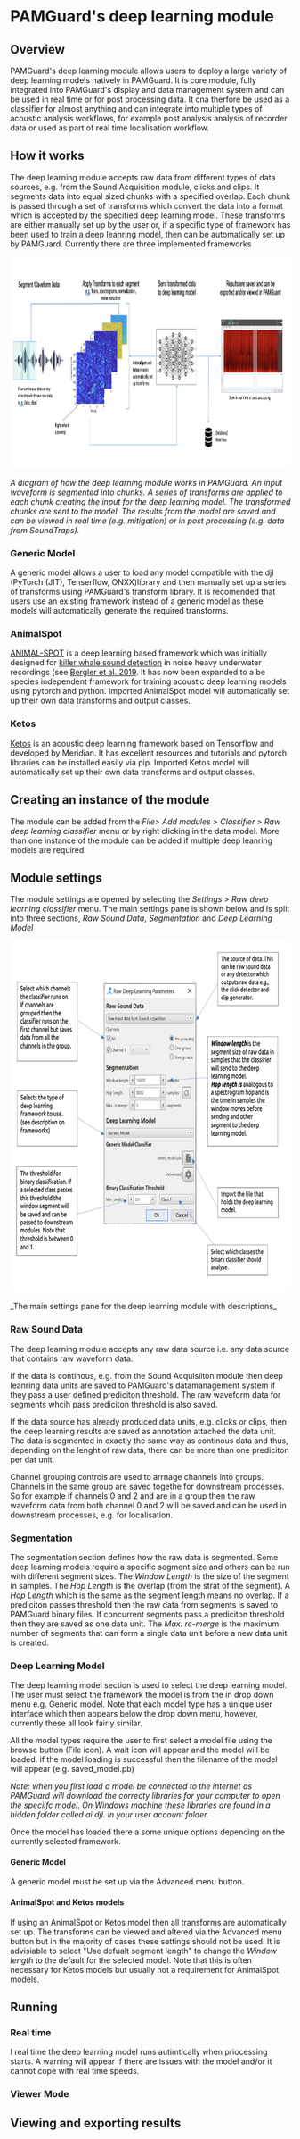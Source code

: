 
# PAMGuard's deep learning module

## Overview

PAMGuard's deep learning module allows users to deploy a large variety of deep learning models natively in PAMGuard. It is core module, fully integrated into PAMGuard's display and data management system and can be used in real time or for post processing data. It cna therfore be used as a classifier for almost anything and can integrate into multiple types of acoustic analysis workflows, for example post analysis analysis of recorder data or used as part of real time localisation workflow. 

## How it works

The deep learning module accepts raw data from different types of data sources, e.g. from the Sound Acquisition module, clicks and clips. It segments data into equal sized chunks with a specified overlap. Each chunk is passed through a set of transforms which convert the data into a format which is accepted by the specified deep learning model. These transforms are either manually set up by the user or, if a specific type of framework has been used to train a deep leanring model, then can be automatically set up by PAMGuard. Currently there are three implemented frameworks

<p align="center">
  <img width="900" height="380" src = "resources/deep_learning_module_process.png">
</p>

_A diagram of how the deep learning module works in PAMGuard. An input waveform is segmented into chunks. A series of transforms are applied to each chunk creating the input for the deep learning model. The transformed chunks are sent to the model. The results from the model are saved and can be viewed in real time (e.g. mitigation) or in post processing (e.g. data from SoundTraps)._

### Generic Model
A generic model allows a user to load any model compatible with the djl (PyTorch (JIT), Tenserflow, ONXX)library and then manually set up a series of transforms using PAMGuard's transform library. It is recomended that users use an existing framework instead of a generic model as these models will automatically generate the required transforms. 

### AnimalSpot
[ANIMAL-SPOT](https://github.com/ChristianBergler/ANIMAL-SPOT) is a deep learning based framework which was initially designed for [killer whale sound detection]((https://github.com/ChristianBergler/ORCA-SPOT)) in noise heavy underwater recordings (see [Bergler et al. 2019](https://www.nature.com/articles/s41598-019-47335-w). It has now been expanded to a be species independent framework for training acoustic deep learning models using pytorch and python. Imported AnimalSpot model will automatically set up their own data transforms and output classes. 

### Ketos
[Ketos](https://meridian.cs.dal.ca/2015/04/12/ketos/) is an acoustic deep learning framework based on Tensorflow and developed by Meridian. It has excellent resources and tutorials and pytorch libraries can be installed easily via pip. Imported Ketos model will automatically set up their own data transforms and output classes. 

## Creating an instance of the module
The module can be added from the _File>  Add modules > Classifier > Raw deep learning classifier_ menu or by right clicking in the data model. More than one instance of the module can be added if multiple deep leanring models are required. 

## Module settings
The module settings are opened by selecting the  _Settings > Raw deep learning classifier_ menu. The main settings pane is shown below and is split into three sections, _Raw Sound Data_, _Segmentation_ and _Deep Learning Model_

<p align="center">
  <img width="700" height="630" src = "resources/deep_leanring_module_help.png">
</p>
_The main settings pane for the deep learning module with descriptions_


### Raw Sound Data

The deep learning module accepts any raw data source i.e. any data source that contains raw waveform data.

If the data is continous, e.g. from the Sound Acquisiiton module then deep leanring data units are saved to PAMGuard's datamanagement system if they pass a user defined prediciton threshold. The raw waveform data for segments whcih pass prediciton threshold is also saved. 

If the data source has already produced data units, e.g. clicks or clips, then the deep learning results are saved as annotation attached the data unit. The data is segmented in exactly the same way as continous data and thus, depending on the lenght of raw data, there can be more than one prediciton per dat unit.

Channel grouping controls are used to arrnage channels into groups. Channels in the same group are saved togethe for downstream processes. So for example if channels 0 and 2 and are in a group then the raw waveform data from both channel 0 and 2 will be saved and can be used in downstream processes, e.g. for localisation. 

### Segmentation

The segmentation section defines how the raw data is segmented. Some deep learning models require a specific segment size and others can be run with different segment sizes. The _Window Length_ is the size of the segment in samples. The _Hop Length_ is the overlap (from the strat of the segment). A _Hop Length_ which is the same as the segment length means no overlap. If a prediciton passes threshold then the raw data from segments is saved to PAMGuard binary files. If concurrent segments pass a prediciton threshold then they are saved as one data unit. The _Max. re-merge_ is the maximum number of segments that can form a single data unit before a new data unit is created. 

### Deep Learning Model 

The deep learning model section is used to select the deep learning model. The user must select the framework the model is from the in drop down menu e.g. Generic model. Note that each model type has a unique user interface which then appears below the drop down menu, however, currently these all look fairly similar. 

All the model types require the user to first select a model file using the browse button (File icon). A wait icon will appear and the model will be loaded. if the model loading is successful then the filename of the model will appear (e.g.  saved_model.pb)

_Note: when you first load a model  be connected to the internet as PAMGuard will download the correcty libraries for your computer to open the speciifc model. On Windows machine these libraries are found in a hidden folder called ai.djl. in your user account folder._

Once the model has loaded there a some unique options depending on the currently selected framework. 

#### Generic Model

A generic model must be set up via the Advanced menu button. 



#### AnimalSpot and Ketos models

If using an AnimalSpot or Ketos model then all transforms are automatically set up. The transforms can be viewed and altered via the Advanced menu button but in the majority of cases these settings should not be used. It is advisiable to select "Use defualt segment length" to change the _Window length_ to the default for the selected model. Note that this is often necessary for Ketos models but usually not a requirement for AnimalSpot models. 


## Running
### Real time
I  real time the deep learning model runs autimtically when priocessing starts. A warning will appear if there are issues with the model and/or it cannot cope with real time speeds. 

### Viewer Mode


## Viewing and exporting results


